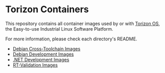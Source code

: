 # Torizon Containers

This repository contains all container images used by or with 
[Torizon OS](https://www.torizon.io),
the Easy-to-use Industrial Linux Software Platform.

For more information, please check each directory's README.

- [Debian Cross-Toolchain Images](debian-cross-toolchains/README.md)
- [Debian Development Images](debian-docker-images/README.md)
- [.NET Development Images](debian-dotnet-development-images/README.md)
- [RT-Validation Images](rt-validation/README.md)
